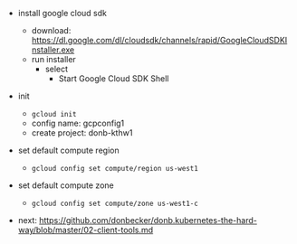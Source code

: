 * install google cloud sdk
  * download: https://dl.google.com/dl/cloudsdk/channels/rapid/GoogleCloudSDKInstaller.exe
  * run installer
    * select
        * Start Google Cloud SDK Shell
* init
  * `gcloud init`
  * config name: gcpconfig1
  * create project: donb-kthw1
* set default compute region
  * `gcloud config set compute/region us-west1`
* set default compute zone 
  * `gcloud config set compute/zone us-west1-c`

* next: https://github.com/donbecker/donb.kubernetes-the-hard-way/blob/master/02-client-tools.md
